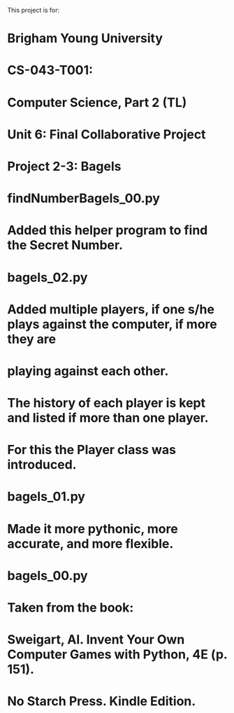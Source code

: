 This project is for:
# Brigham Young University
# CS-043-T001:
# Computer Science, Part 2 (TL)
# Unit 6: Final Collaborative Project
# Project 2-3: Bagels

# findNumberBagels_00.py
# Added this helper program to find the Secret Number.

# bagels_02.py
# Added multiple players, if one s/he plays against the computer, if more they are
# playing against each other.
# The history of each player is kept and listed if more than one player.
# For this the Player class was introduced.

# bagels_01.py
# Made it more pythonic, more accurate, and more flexible.

# bagels_00.py
# Taken from the book:
# Sweigart, Al. Invent Your Own Computer Games with Python, 4E (p. 151).
# No Starch Press. Kindle Edition.
